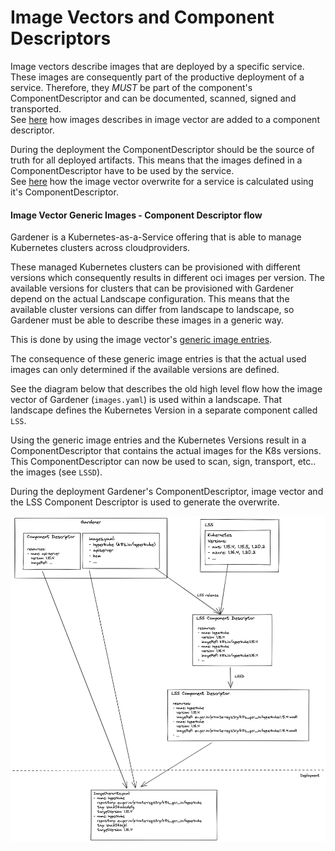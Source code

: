 # Image Vectors and Component Descriptors

Image vectors describe images that are deployed by a specific service.
These images are consequently part of the productive deployment of a service.
Therefore, they *MUST* be part of the component's ComponentDescriptor and can be documented, scanned, signed and transported. <br>
See [here](./imagevector_cd_parse.md) how images describes in image vector are added to a component descriptor. 

During the deployment the ComponentDescriptor should be the source of truth for all deployed artifacts.
This means that the images defined in a ComponentDescriptor have to be used by the service. <br>
See [here](./imagevector_cd_overwrite.md) how the image vector overwrite for a service is calculated using it's ComponentDescriptor.


#### Image Vector Generic Images - Component Descriptor flow

Gardener is a Kubernetes-as-a-Service offering that is able to manage Kubernetes clusters across cloudproviders.

These managed Kubernetes clusters can be provisioned with different versions which consequently results in different oci images per version.
The available versions for clusters that can be provisioned with Gardener depend on the actual Landscape configuration.
This means that the available cluster versions can differ from landscape to landscape, so Gardener must be able to describe these images in a generic way. 

This is done by using the image vector's [generic image entries](./imagevector.md#generic-image-entries).

The consequence of these generic image entries is that the actual used images can only determined if the available versions are defined.

See the diagram below that describes the old high level flow how the image vector of Gardener (`images.yaml`) is used within a landscape.
That landscape defines the Kubernetes Version in a separate component called `LSS`.

Using the generic image entries and the Kubernetes Versions result in a ComponentDescriptor that contains the actual images for the K8s versions.
This ComponentDescriptor can now be used to scan, sign, transport, etc.. the images (see `LSSD`).

During the deployment Gardener's ComponentDescriptor, image vector and the LSS Component Descriptor is used to generate the overwrite.

![old](img/old_image_vector_generation.png)
